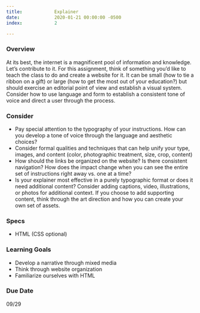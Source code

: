 ```yaml
---
title:            Explainer
date:             2020-01-21 00:00:00 -0500
index:            2

---
```


### Overview
At its best, the internet is a magnificent pool of information and knowledge. Let’s contribute to it. For this assignment, think of something you’d like to teach the class to do and create a website for it. It can be small (how to tie a ribbon on a gift) or large (how to get the most out of your education?) but should exercise an editorial point of view and establish a visual system. Consider how to use language and form to establish a consistent tone of voice and direct a user through the process.

### Consider
- Pay special attention to the typography of your instructions. How can you develop a tone of voice through the language and aesthetic choices?
- Consider formal qualities and techniques that can help unify your type, images, and content (color, photographic treatment, size, crop, content)
- How should the links be organized on the website? Is there consistent navigation? How does the impact change when you can see the entire set of instructions right away vs. one at a time?
- Is your explainer most effective in a purely typographic format or does it need additional content? Consider adding captions, video, illustrations, or photos for additional context. If you choose to add supporting content, think through the art direction and how you can create your own set of assets. 

### Specs
- HTML (CSS optional)

### Learning Goals
- Develop a narrative through mixed media
- Think through website organization
- Familiarize ourselves with HTML


### Due Date
09/29